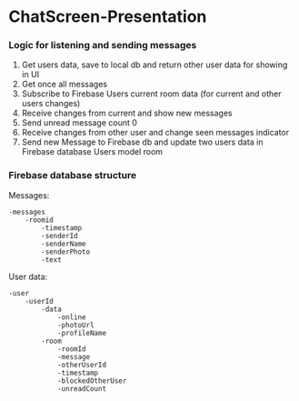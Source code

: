 # ChatScreen-Presentation
### Logic for listening and sending messages

1. Get users data, save to local db and return other user data for showing in UI                    
2. Get once all messages                                                                            
3. Subscribe to Firebase Users current room data (for current and other users changes)              
4. Receive changes from current and show new messages                                               
5. Send unread message count 0
6. Receive changes from other user and change seen messages indicator                               
7. Send new Message to Firebase db and update two users data in Firebase database Users model room  


### Firebase database structure

Messages:

	-messages
		-roomid
			-timestamp
			-senderId
			-senderName
			-senderPhoto
			-text
			

User data:

	-user
		-userId
			-data
				-online
				-photoUrl
				-profileName
			-room
				-roomId
				-message
				-otherUserId
				-timestamp
				-blockedOtherUser
				-unreadCount
